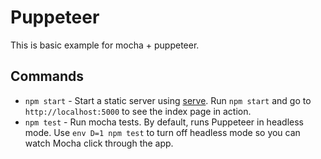 # Puppeteer
This is basic example for mocha + puppeteer.

## Commands

- `npm start` - Start a static server using [serve](https://www.npmjs.com/package/serve). Run `npm start` and go to `http://localhost:5000` to see the index page in action.
- `npm test` - Run mocha tests. By default, runs Puppeteer in headless mode. Use `env D=1 npm test` to turn off headless mode so you can watch Mocha click through the app.
